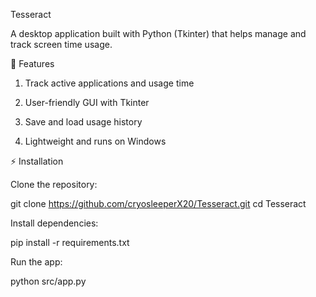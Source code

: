 Tesseract

A desktop application built with Python (Tkinter) that helps manage and track screen time usage.

🚀 Features

1. Track active applications and usage time

2. User-friendly GUI with Tkinter

3. Save and load usage history

4. Lightweight and runs on Windows


⚡ Installation

Clone the repository:

git clone https://github.com/cryosleeperX20/Tesseract.git
cd Tesseract

Install dependencies:

pip install -r requirements.txt

Run the app:

python src/app.py
